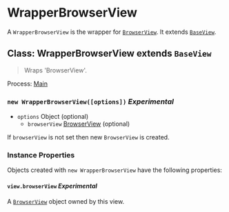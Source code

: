 # WrapperBrowserView

A `WrapperBrowserView` is the wrapper for [`BrowserView`](browser-view.md).
It extends [`BaseView`](base-view.md).

## Class: WrapperBrowserView extends `BaseView`

> Wraps 'BrowserView'.

Process: [Main](../glossary.md#main-process)

### `new WrapperBrowserView([options])` _Experimental_

* `options` Object (optional)
  * `browserView` [BrowserView](browser-view.md) (optional)

If `browserView` is not set then new `BrowserView` is created.

### Instance Properties

Objects created with `new WrapperBrowserView` have the following properties:

#### `view.browserView` _Experimental_

A [`BrowserView`](browser-view.md) object owned by this view.
